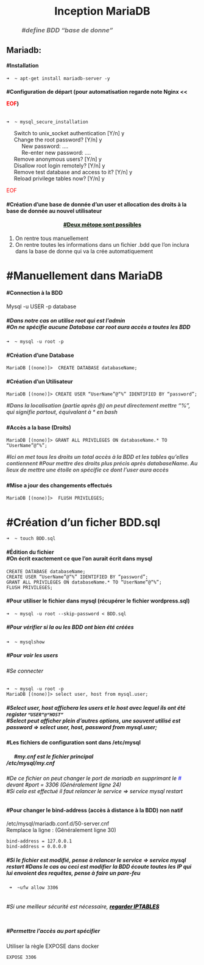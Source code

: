 <h1 style="text-align:center"> Inception MariaDB </h1>

<h3 style="font-style: italic; margin-left:40px; color: #666666">#define BDD “base de donne” </h3>

## Mariadb:
<body style="">
<h4>#Installation</h4>

```➜  ~ apt-get install mariadb-server -y```

<h4>#Configuration de départ (pour automatisation regarde note Nginx << <p style="color:red; display:inline-block">EOF</p>)</h4>

```➜  ~ mysql_secure_installation ```
<article style="margin-left:20px">
Switch to unix_socket authentication [Y/n] y<br>
Change the root password? [Y/n] y<br>
<article style="margin-left:20px">New password: ….<br>
Re-enter new password: ….</article>
Remove anonymous users? [Y/n] y<br>
Disallow root login remotely? [Y/n] y<br>
Remove test database and access to it? [Y/n] y<br>
Reload privilege tables now? [Y/n] y<br>
</article>
<p style="color:red">EOF</p>

<h4>#Création d’une base de donnée d’un user et allocation des droits à la base de donnée au nouvel utilisateur</h4>

<h4 style="text-align:center; text-decoration: underline; font-weight:788; color:rgb(20, 33, 16)" >#Deux métope sont possibles </h4>

1) On rentre tous manuellement
2) On rentre toutes les informations dans un fichier .bdd que l’on inclura dans la base de donne qui va la crée automatiquement 

# #Manuellement dans MariaDB

<h4>#Connection à la BDD</h4>
Mysql -u USER -p database

<h5>#Dans notre cas on utilise root qui est l’admin<br>
#On ne spécifie aucune Database car root aura accès a toutes les BDD</h5>

```➜  ~ mysql -u root -p ```


<h4>#Création d’une Database</h4>

```MariaDB [(none)]>  CREATE DATABASE databaseName;```

<h4>#Création d’un Utilisateur</h4>

```MariaDB [(none)]> CREATE USER “UserName”@“%” IDENTIFIED BY “password”;```
<h5 style="margin-top:1px; color: rgba(0, 0, 0, 0.66)">#Dans la localisation (partie après @) on peut directement mettre “%”, qui signifie partout, équivalant à * en bash</h5>

<h4>#Accès a la base (Droits)</h4>

```MariaDB [(none)]> GRANT ALL PRIVILEGES ON databaseName.* TO “UserName”@“%”;```
<h5 style="margin-top:1px; color: rgba(0, 0, 0, 0.66)">#Ici on met tous les droits un total accès à la BDD et les tables qu’elles contiennent
#Pour mettre des droits plus précis après databaseName. Au lieux de mettre une étoile on spécifie ce dont l’user aura accès</h5>

<h4>#Mise a jour des changements effectués</h4>

```MariaDB [(none)]>  FLUSH PRIVILEGES;```

# #Création d’un ficher BDD.sql

```➜  ~ touch BDD.sql```

<h4>#Édition du fichier<br>
#On écrit exactement ce que l’on aurait écrit dans mysql</h4>

```
CREATE DATABASE databaseName;
CREATE USER “UserName”@“%” IDENTIFIED BY “password”;
GRANT ALL PRIVILEGES ON databaseName.* TO “UserName”@“%”;
FLUSH PRIVILEGES;
```
<h4>#Pour utiliser le fichier dans mysql (récupérer le fichier wordpress.sql)</h4>

```➜  ~ mysql -u root --skip-password < BDD.sql```

<h5>#Pour vérifier si la ou les BDD ont bien été créées </h5>

```➜  ~ mysqlshow```

<h5>#Pour voir les users<h5>
<h6 style="color: rgb(0,0,0)">#Se connecter</h6>

```
➜  ~ mysql -u root -p
MariaDB [(none)]> select user, host from mysql.user;
```

<h5>#Select user, host affichera les users et le host avec lequel ils ont été register <code>“USER”@“HOST”</code><br>
#Select peut afficher plein d’autres options, une souvent utilisé est password => select user, host, password from mysql.user;</h5>

<h4>#Les fichiers de configuration sont dans /etc/mysql</h4>
<h5><div style="margin-left:20px; display:inline-block">#my.cnf est le fichier principal</div><br>
/etc/mysql/my.cnf</h5>
<h6 style="color:black">#De ce fichier on peut changer le port de mariadb en supprimant le <div style="color: blue; display:inline-block">#</div> devant #port = 3306 (Généralement ligne 24)<br>
#Si cela est effectué il faut relancer le service => service mysql restart</h6>

<h4>#Pour changer le bind-address (accès à distance à la BDD) non natif</h4>
/etc/mysql/mariadb.conf.d/50-server.cnf<br>
Remplace la ligne : (Généralement ligne 30)

```
bind-address = 127.0.0.1
bind-address = 0.0.0.0
```
<h5>#Si le fichier est modifié, pense à relancer le service => service mysql restart
#Dans le cas ou ceci est modifier la BDD écoute toutes les IP qui lui envoient des requêtes, pense à faire un pare-feu</h5>
<code> ➜  ~ufw allow 3306</code><br>
<h6 style="color:black;">#Si une meilleur sécurité est nécessaire, <p style="display:inline-block; text-decoration: underline; font-weight:800">regarder IPTABLES</h6>
<h5>#Permettre l’accès au port spécifier</h5>
Utiliser la règle EXPOSE dans docker

```EXPOSE 3306```
</body>